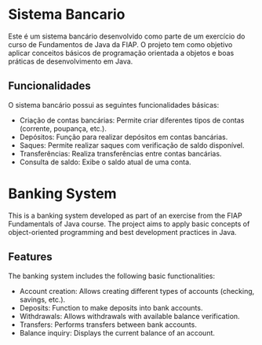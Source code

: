 # Sistema Bancario
Este é um sistema bancário desenvolvido como parte de um exercício do curso de Fundamentos de Java da FIAP. O projeto tem como objetivo aplicar conceitos básicos de programação orientada a objetos e boas práticas de desenvolvimento em Java.

## Funcionalidades
O sistema bancário possui as seguintes funcionalidades básicas:

* Criação de contas bancárias: Permite criar diferentes tipos de contas (corrente, poupança, etc.).
* Depósitos: Função para realizar depósitos em contas bancárias.
* Saques: Permite realizar saques com verificação de saldo disponível.
* Transferências: Realiza transferências entre contas bancárias.
* Consulta de saldo: Exibe o saldo atual de uma conta.

# Banking System
This is a banking system developed as part of an exercise from the FIAP Fundamentals of Java course. The project aims to apply basic concepts of object-oriented programming and best development practices in Java.

## Features
The banking system includes the following basic functionalities:

* Account creation: Allows creating different types of accounts (checking, savings, etc.).
* Deposits: Function to make deposits into bank accounts.
* Withdrawals: Allows withdrawals with available balance verification.
* Transfers: Performs transfers between bank accounts.
* Balance inquiry: Displays the current balance of an account.
